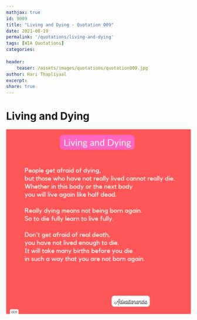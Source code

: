 ```yaml
---
mathjax: true
id: 9009
title: "Living and Dying - Quotation 009"
date: 2021-08-19
permalink: '/quotations/living-and-dying'
tags: [WIA Quotations] 
categories: 

header:
    teaser: /assets/images/quotations/quotation009.jpg
author: Hari Thapliyaal 
excerpt:
share: true 
---
```


# Living and Dying

![Living and Dying](/assets/images/quotations/quotation009.jpg)

